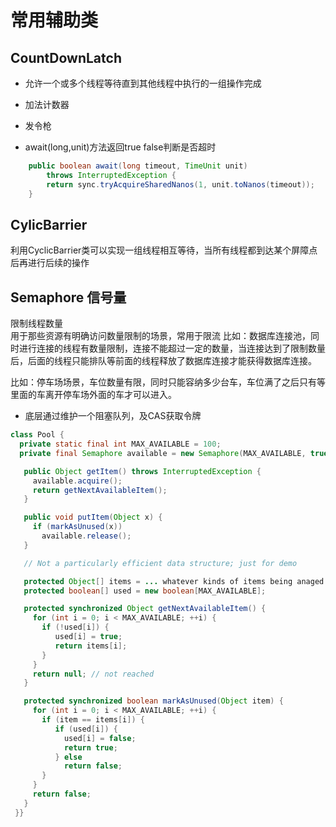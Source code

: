 # 常用辅助类


## CountDownLatch

+ 允许一个或多个线程等待直到其他线程中执行的一组操作完成
+ 加法计数器
+ 发令枪

+ await(long,unit)方法返回true false判断是否超时
```java
    public boolean await(long timeout, TimeUnit unit)
        throws InterruptedException {
        return sync.tryAcquireSharedNanos(1, unit.toNanos(timeout));
    }
```

## CylicBarrier 
利用CyclicBarrier类可以实现一组线程相互等待，当所有线程都到达某个屏障点后再进行后续的操作


## Semaphore 信号量
限制线程数量    
用于那些资源有明确访问数量限制的场景，常用于限流 
比如：数据库连接池，同时进行连接的线程有数量限制，连接不能超过一定的数量，当连接达到了限制数量后，后面的线程只能排队等前面的线程释放了数据库连接才能获得数据库连接。

比如：停车场场景，车位数量有限，同时只能容纳多少台车，车位满了之后只有等里面的车离开停车场外面的车才可以进入。

+ 底层通过维护一个阻塞队列，及CAS获取令牌

```java
class Pool {
  private static final int MAX_AVAILABLE = 100;
  private final Semaphore available = new Semaphore(MAX_AVAILABLE, true);

   public Object getItem() throws InterruptedException {
     available.acquire();
     return getNextAvailableItem();
   }

   public void putItem(Object x) {
     if (markAsUnused(x))
       available.release();
   }

   // Not a particularly efficient data structure; just for demo

   protected Object[] items = ... whatever kinds of items being anaged
   protected boolean[] used = new boolean[MAX_AVAILABLE];

   protected synchronized Object getNextAvailableItem() {
     for (int i = 0; i < MAX_AVAILABLE; ++i) {
       if (!used[i]) {
          used[i] = true;
          return items[i];
       }
     }
     return null; // not reached
   }

   protected synchronized boolean markAsUnused(Object item) {
     for (int i = 0; i < MAX_AVAILABLE; ++i) {
       if (item == items[i]) {
          if (used[i]) {
            used[i] = false;
            return true;
          } else
            return false;
       }
     }
     return false;
   }
 }}
```